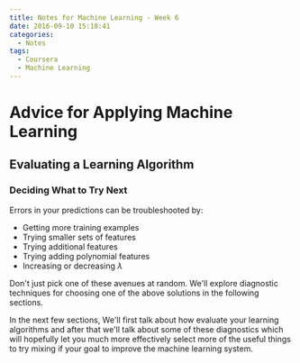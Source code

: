```yaml
---
title: Notes for Machine Learning - Week 6
date: 2016-09-10 15:18:41
categories:
  - Notes
tags:
  - Coursera
  - Machine Learning
---
```


# Advice for Applying Machine Learning

## Evaluating a Learning Algorithm

### Deciding What to Try Next

Errors in your predictions can be troubleshooted by:

* Getting more training examples
* Trying smaller sets of features
* Trying additional features
* Trying adding polynomial features
* Increasing or decreasing $\lambda$

Don't just pick one of these avenues at random. We'll explore diagnostic techniques for choosing one of the above solutions in the following sections.

In the next few sections, We'll first talk about how evaluate your learning algorithms and after that we'll talk about some of these diagnostics which will hopefully let you much more effectively select more of the useful things to try mixing if your goal to improve the machine learning system. 

<!--more-->